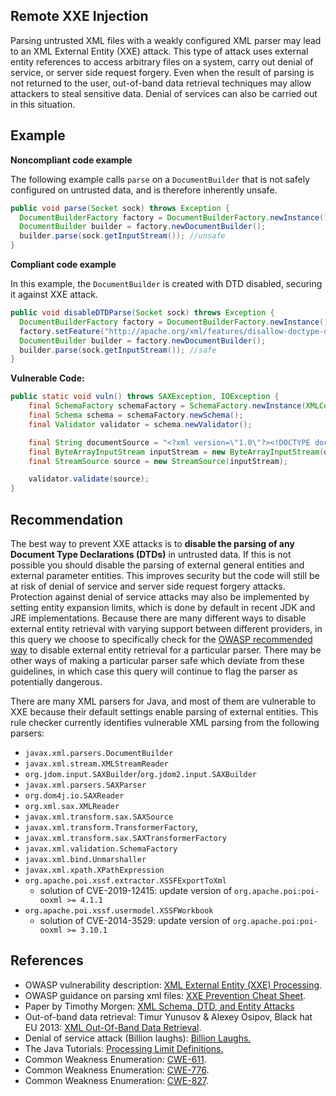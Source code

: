 ## Remote XXE Injection

Parsing untrusted XML files with a weakly configured XML parser may lead to an XML External Entity (XXE) attack. This type of attack uses external entity references to access arbitrary files on a system, carry out denial of service, or server side request forgery. Even when the result of parsing is not returned to the user, out-of-band data retrieval techniques may allow attackers to steal sensitive data. Denial of services can also be carried out in this situation.

## Example

**Noncompliant code example**

The following example calls `parse` on a `DocumentBuilder` that is not safely configured on untrusted data, and is therefore inherently unsafe.

```java
public void parse(Socket sock) throws Exception {
  DocumentBuilderFactory factory = DocumentBuilderFactory.newInstance();
  DocumentBuilder builder = factory.newDocumentBuilder();
  builder.parse(sock.getInputStream()); //unsafe
}
```

**Compliant code example**

In this example, the `DocumentBuilder` is created with DTD disabled, securing it against XXE attack.

```java
public void disableDTDParse(Socket sock) throws Exception {
  DocumentBuilderFactory factory = DocumentBuilderFactory.newInstance();
  factory.setFeature("http://apache.org/xml/features/disallow-doctype-decl", true);
  DocumentBuilder builder = factory.newDocumentBuilder();
  builder.parse(sock.getInputStream()); //safe
}
```

**Vulnerable Code:**

```java
public static void vuln() throws SAXException, IOException {
    final SchemaFactory schemaFactory = SchemaFactory.newInstance(XMLConstants.W3C_XML_SCHEMA_NS_URI);
    final Schema schema = schemaFactory.newSchema();
    final Validator validator = schema.newValidator();

    final String documentSource = "<?xml version=\"1.0\"?><!DOCTYPE document [ <!ENTITY entity SYSTEM \"file:///etc/passwd\"> ]><document>&entity;</document>";
    final ByteArrayInputStream inputStream = new ByteArrayInputStream(documentSource.getBytes(StandardCharsets.UTF_8));
    final StreamSource source = new StreamSource(inputStream);

    validator.validate(source);
}
```

## Recommendation

The best way to prevent XXE attacks is to **disable the parsing of any Document Type Declarations (DTDs)** in untrusted data. If this is not possible you should disable the parsing of external general entities and external parameter entities. This improves security but the code will still be at risk of denial of service and server side request forgery attacks. Protection against denial of service attacks may also be implemented by setting entity expansion limits, which is done by default in recent JDK and JRE implementations. Because there are many different ways to disable external entity retrieval with varying support between different providers, in this query we choose to specifically check for the [OWASP recommended way](https://cheatsheetseries.owasp.org/cheatsheets/XML_External_Entity_Prevention_Cheat_Sheet.html#java) to disable external entity retrieval for a particular parser. There may be other ways of making a particular parser safe which deviate from these guidelines, in which case this query will continue to flag the parser as potentially dangerous.

There are many XML parsers for Java, and most of them are vulnerable to XXE because their default settings enable parsing of external entities. This rule checker currently identifies vulnerable XML parsing from the following parsers: 

- `javax.xml.parsers.DocumentBuilder`
- `javax.xml.stream.XMLStreamReader`
- `org.jdom.input.SAXBuilder`/`org.jdom2.input.SAXBuilder`
- `javax.xml.parsers.SAXParser`
- `org.dom4j.io.SAXReader`
- `org.xml.sax.XMLReader`
- `javax.xml.transform.sax.SAXSource`
- `javax.xml.transform.TransformerFactory`,
- `javax.xml.transform.sax.SAXTransformerFactory`
- `javax.xml.validation.SchemaFactory`
- `javax.xml.bind.Unmarshaller`
- `javax.xml.xpath.XPathExpression`
- `org.apache.poi.xssf.extractor.XSSFExportToXml`
  - solution of CVE-2019-12415: update version of `org.apache.poi:poi-ooxml >= 4.1.1`
- `org.apache.poi.xssf.usermodel.XSSFWorkbook`
  - solution of CVE-2014-3529: update version of `org.apache.poi:poi-ooxml >= 3.10.1`




## References

- OWASP vulnerability description: [XML External Entity (XXE) Processing](https://www.owasp.org/index.php/XML_External_Entity_(XXE)_Processing).
- OWASP guidance on parsing xml files: [XXE Prevention Cheat Sheet](https://cheatsheetseries.owasp.org/cheatsheets/XML_External_Entity_Prevention_Cheat_Sheet.html#java).
- Paper by Timothy Morgen: [XML Schema, DTD, and Entity Attacks](https://research.nccgroup.com/2014/05/19/xml-schema-dtd-and-entity-attacks-a-compendium-of-known-techniques/)
- Out-of-band data retrieval: Timur Yunusov & Alexey Osipov, Black hat EU 2013: [XML Out-Of-Band Data Retrieval](https://www.slideshare.net/qqlan/bh-ready-v4).
- Denial of service attack (Billion laughs): [Billion Laughs.](https://en.wikipedia.org/wiki/Billion_laughs)
- The Java Tutorials: [Processing Limit Definitions.](https://docs.oracle.com/javase/tutorial/jaxp/limits/limits.html)
- Common Weakness Enumeration: [CWE-611](https://cwe.mitre.org/data/definitions/611.html).
- Common Weakness Enumeration: [CWE-776](https://cwe.mitre.org/data/definitions/776.html).
- Common Weakness Enumeration: [CWE-827](https://cwe.mitre.org/data/definitions/827.html).

